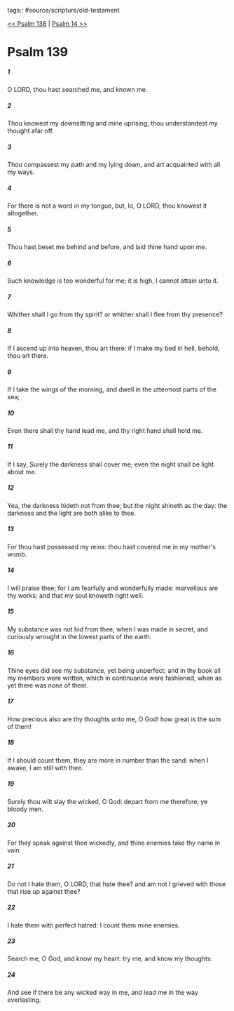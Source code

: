 tags:: #source/scripture/old-testament

[<< Psalm 138](source/scripture/old-testament/19_Psalms/Psalm_138.md) | [Psalm 14 >>](source/scripture/old-testament/19_Psalms/Psalm_14.md)

# Psalm 139

##### 1

O LORD, thou hast searched me, and known me.

##### 2

Thou knowest my downsitting and mine uprising, thou understandest my thought afar off.

##### 3

Thou compassest my path and my lying down, and art acquainted with all my ways.

##### 4

For there is not a word in my tongue, but, lo, O LORD, thou knowest it altogether.

##### 5

Thou hast beset me behind and before, and laid thine hand upon me.

##### 6

Such knowledge is too wonderful for me; it is high, I cannot attain unto it.

##### 7

Whither shall I go from thy spirit? or whither shall I flee from thy presence?

##### 8

If I ascend up into heaven, thou art there: if I make my bed in hell, behold, thou art there.

##### 9

If I take the wings of the morning, and dwell in the uttermost parts of the sea;

##### 10

Even there shall thy hand lead me, and thy right hand shall hold me.

##### 11

If I say, Surely the darkness shall cover me; even the night shall be light about me.

##### 12

Yea, the darkness hideth not from thee; but the night shineth as the day: the darkness and the light are both alike to thee.

##### 13

For thou hast possessed my reins: thou hast covered me in my mother's womb.

##### 14

I will praise thee; for I am fearfully and wonderfully made: marvellous are thy works; and that my soul knoweth right well.

##### 15

My substance was not hid from thee, when I was made in secret, and curiously wrought in the lowest parts of the earth.

##### 16

Thine eyes did see my substance, yet being unperfect; and in thy book all my members were written, which in continuance were fashioned, when as yet there was none of them.

##### 17

How precious also are thy thoughts unto me, O God! how great is the sum of them!

##### 18

If I should count them, they are more in number than the sand: when I awake, I am still with thee.

##### 19

Surely thou wilt slay the wicked, O God: depart from me therefore, ye bloody men.

##### 20

For they speak against thee wickedly, and thine enemies take thy name in vain.

##### 21

Do not I hate them, O LORD, that hate thee? and am not I grieved with those that rise up against thee?

##### 22

I hate them with perfect hatred: I count them mine enemies.

##### 23

Search me, O God, and know my heart: try me, and know my thoughts:

##### 24

And see if there be any wicked way in me, and lead me in the way everlasting.
